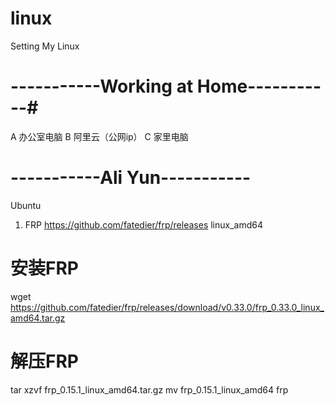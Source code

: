 # linux

Setting My Linux

# -----------Working at Home-----------#
A 办公室电脑 
B 阿里云（公网ip）
C 家里电脑


# -----------Ali Yun----------- #
Ubuntu

1. FRP
https://github.com/fatedier/frp/releases
linux_amd64
# 安装FRP
wget https://github.com/fatedier/frp/releases/download/v0.33.0/frp_0.33.0_linux_amd64.tar.gz
# 解压FRP
tar xzvf frp_0.15.1_linux_amd64.tar.gz
mv frp_0.15.1_linux_amd64 frp

